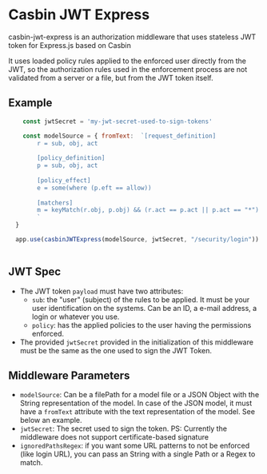 # Casbin JWT Express

casbin-jwt-express is an authorization middleware that uses stateless JWT token for Express.js based on Casbin

It uses loaded policy rules applied to the enforced user directly from the JWT, so the authorization rules used in the enforcement process are not validated from a server or a file, but from the JWT token itself.

## Example

```Javascript
    const jwtSecret = 'my-jwt-secret-used-to-sign-tokens'

    const modelSource = { fromText:  `[request_definition]
        r = sub, obj, act
        
        [policy_definition]
        p = sub, obj, act
        
        [policy_effect]
        e = some(where (p.eft == allow))
        
        [matchers]
        m = keyMatch(r.obj, p.obj) && (r.act == p.act || p.act == "*")
        `
  }

  app.use(casbinJWTExpress(modelSource, jwtSecret, "/security/login"))
  
```

## JWT Spec

- The JWT token `payload` must have two attributes:
    - `sub`:  the "user" (subject) of the rules to be applied. It must be your user identification on the systems. Can be an ID, a e-mail address, a login or whatever you use.
    - `policy`: has the applied policies to the user having the permissions enforced.
- The provided `jwtSecret` provided in the initialization of this middleware must be the same as the one used to sign the JWT Token.

## Middleware Parameters

- `modelSource`: Can be a filePath for a model file or a JSON Object with the String representation of the model. In case of the JSON model, it must have a `fromText` attribute with the text representation of the model. See below an example.
- `jwtSecret`: The secret used to sign the token. PS: Currently the middleware does not support certificate-based signature
- `ignoredPathsRegex`: if you want some URL patterns to not be enforced (like login URL), you can pass an String with a single Path or a Regex to match.